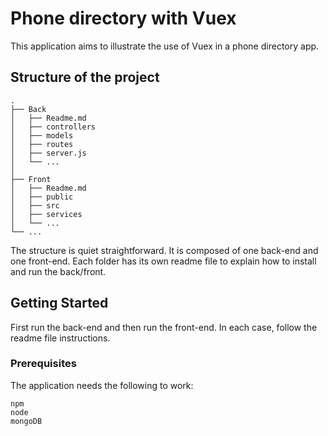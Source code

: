 # Phone directory with Vuex

This application aims to illustrate the use of Vuex in a phone directory app.


## Structure of the project

    .
    ├── Back
    │   ├── Readme.md             
    │   ├── controllers              
    │   ├── models         
    │   ├── routes           
    │   ├── server.js        
    │   └── ...
    │ 
    ├── Front                  
    │   ├── Readme.md               
    │   ├── public           
    │   ├── src            
    │   ├── services            
    │   └── ...                 
    └── ...

The structure is quiet straightforward. It is composed of one back-end and one front-end. Each folder has its own readme file to explain how to install and run the back/front. 

## Getting Started

First run the back-end and then run the front-end. In each case, follow the readme file instructions. 

### Prerequisites

The application needs the following to work:

```
npm
node
mongoDB
```
